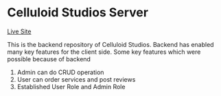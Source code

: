 # Celluloid Studios Server 

[Live Site](https://celluloid-studios.web.app/)

This is the backend repository of Celluloid Studios. Backend has enabled many key features for the client side. Some key features which were possible because of backend

1. Admin can do CRUD operation
2. User can order services and post reviews
3. Established User Role and Admin Role
